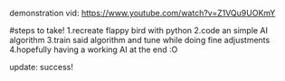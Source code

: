 demonstration vid: https://www.youtube.com/watch?v=Z1VQu9UOKmY

#steps to take!
1.recreate flappy bird with python
2.code an simple AI algorithm
3.train said algorithm and tune while doing fine adjustments
4.hopefully having a working AI at the end :O

update: success!